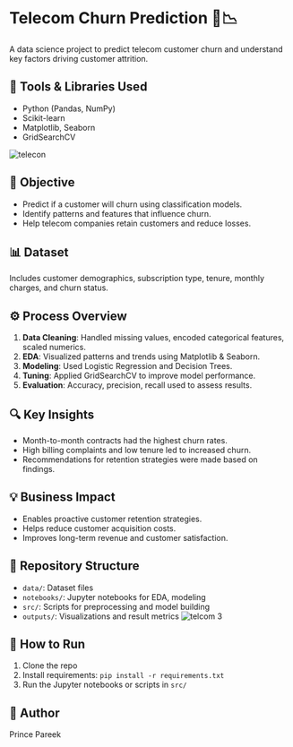 # Telecom Churn Prediction 📱📉

A data science project to predict telecom customer churn and understand key factors driving customer attrition.

## 🧰 Tools & Libraries Used
- Python (Pandas, NumPy)
- Scikit-learn
- Matplotlib, Seaborn
- GridSearchCV

![telecon](https://github.com/user-attachments/assets/7984ad58-919d-4b89-95f8-bfbbbff5359f)

## 🎯 Objective
- Predict if a customer will churn using classification models.
- Identify patterns and features that influence churn.
- Help telecom companies retain customers and reduce losses.

## 📊 Dataset
Includes customer demographics, subscription type, tenure, monthly charges, and churn status.

## ⚙️ Process Overview
1. **Data Cleaning**: Handled missing values, encoded categorical features, scaled numerics.
2. **EDA**: Visualized patterns and trends using Matplotlib & Seaborn.
3. **Modeling**: Used Logistic Regression and Decision Trees.
4. **Tuning**: Applied GridSearchCV to improve model performance.
5. **Evaluation**: Accuracy, precision, recall used to assess results.

## 🔍 Key Insights
- Month-to-month contracts had the highest churn rates.
- High billing complaints and low tenure led to increased churn.
- Recommendations for retention strategies were made based on findings.

## 💡 Business Impact
- Enables proactive customer retention strategies.
- Helps reduce customer acquisition costs.
- Improves long-term revenue and customer satisfaction.

## 📂 Repository Structure
- `data/`: Dataset files
- `notebooks/`: Jupyter notebooks for EDA, modeling
- `src/`: Scripts for preprocessing and model building
- `outputs/`: Visualizations and result metrics
![telcom 3](https://github.com/user-attachments/assets/7c910791-6be4-4d4e-97fb-799617b35eec)

## 📌 How to Run
1. Clone the repo
2. Install requirements: `pip install -r requirements.txt`
3. Run the Jupyter notebooks or scripts in `src/`

## 🔗 Author
Prince Pareek
